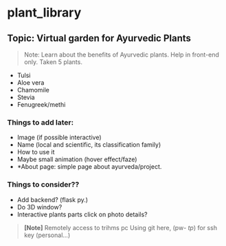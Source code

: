 # plant_library

## Topic: Virtual garden for Ayurvedic Plants

>Note: Learn about the benefits of Ayurvedic plants.
>Help in front-end only.
Taken 5 plants.

- Tulsi
- Aloe vera
- Chamomile
- Stevia
- Fenugreek/methi

### Things to add later:

- Image (if possible interactive)
- Name (local and scientific, its classification family)
- How to use it
- Maybe small animation (hover effect/faze)
- *About page: simple page about ayurveda/project.

### Things to consider??

- Add backend? (flask py.)
- Do 3D window?
- Interactive plants parts click on photo details?

>**[Note]** Remotely access to trihms pc
> Using git here, (pw- *tp*) for ssh key (personal...)

